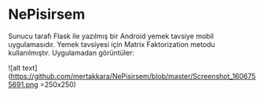 # NePisirsem
Sunucu tarafı Flask ile yazılmış bir Android yemek tavsiye mobil uygulamasıdır.  Yemek tavsiyesi için Matrix Faktorization metodu kullanılmıştır. Uygulamadan görüntüler:

![alt text](https://github.com/mertakkara/NePisirsem/blob/master/Screenshot_1606755691.png =250x250)



